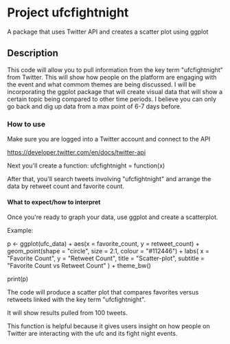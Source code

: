 # Project ufcfightnight

A package that uses Twitter API and creates a scatter plot using ggplot

## Description

This code will allow you to pull information from the key term "ufcfightnight" from Twitter. This will show how people on the platform 
are engaging with the event and what commom themes are being discussed. I will be incorporating the ggplot package 
that will create visual data that will show a certain topic being compared to other time periods. I believe you can 
only go back and dig up data from a max point of 6-7 days before. 

### How to use

Make sure you are logged into a Twitter account and connect to the API 

https://developer.twitter.com/en/docs/twitter-api

Next you'll create a function: ufcfightnight = function(x)

After that, you'll search tweets involving "ufcfightnight" and arrange the data by retweet count and favorite count. 

#### What to expect/how to interpret

Once you're ready to graph your data, use ggplot and create a scatterplot.

Example: 

p <- ggplot(ufc_data) +
    aes(x = favorite_count, y = retweet_count) +
    geom_point(shape = "circle", size = 2.1, colour = "#112446") +
    labs(
      x = "Favorite Count",
      y = "Retweet Count",
      title = "Scatter-plot",
      subtitle = "Favorite Count vs Retweet Count"
    ) +
    theme_bw()

  print(p)

The code will produce a scatter plot that compares favorites versus retweets linked with the key term "ufcfightnight".

It will show results pulled from 100 tweets.

This function is helpful because it gives users insight on how people on Twitter are interacting with the ufc and its fight night events. 
